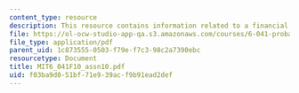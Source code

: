 ```yaml
---
content_type: resource
description: This resource contains information related to a financial parable.
file: https://ol-ocw-studio-app-qa.s3.amazonaws.com/courses/6-041-probabilistic-systems-analysis-and-applied-probability-fall-2010/f03ba9d051bf71e939acf9b91ead2def_MIT6_041F10_assn10.pdf
file_type: application/pdf
parent_uid: 1c873555-0503-f79e-f7c3-98c2a7390ebc
resourcetype: Document
title: MIT6_041F10_assn10.pdf
uid: f03ba9d0-51bf-71e9-39ac-f9b91ead2def
---
```

